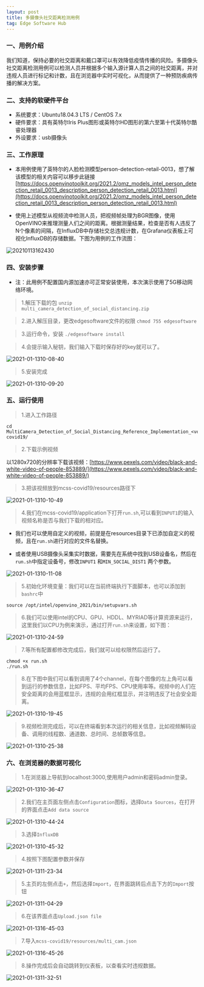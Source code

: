```yaml
---
layout: post
title: 多摄像头社交距离检测用例
tag: Edge Software Hub
---
```


### 一、用例介绍

我们知道，保持必要的社交距离和戴口罩可以有效降低疫情传播的风险。多摄像头社交距离检测用例可以检测人员并根据多个输入源计算人员之间的社交距离，并对违规人员进行标记和计数，且在浏览器中实时可视化，从而提供了一种预防疾病传播的解决方案。

### 二、支持的软硬件平台

- 系统要求：Ubuntu18.04.3 LTS / CentOS 7.x
- 硬件要求：具有英特尔Iris Plus图形或英特尔HD图形的第六至第十代英特尔酷睿处理器
- 外设要求：usb摄像头
 
### 三、工作原理

- 本用例使用了英特尔的人脸检测模型person-detection-retail-0013，想了解该模型的相关内容可以移步此链接[https://docs.openvinotoolkit.org/2021.2/omz_models_intel_person_detection_retail_0013_description_person_detection_retail_0013.html](https://docs.openvinotoolkit.org/2021.2/omz_models_intel_person_detection_retail_0013_description_person_detection_retail_0013.html)

- 使用上述模型从视频流中检测人员，把视频帧处理为BGR图像，使用OpenVINO来推理测量人们之间的距离。根据测量结果，检查是否有人违反了N个像素的间隔，在InfluxDB中存储社交总违规计数，在Grafana仪表板上可视化InfluxDB的存储数据。下图为用例的工作流图：

![20210113162430](https://cdn.jsdelivr.net/gh/luckykang/picture_bed/blogs_images/20210113162430.png)

### 四、安装步骤

- 注：此用例不配置国内源加速亦可正常安装使用，本次演示使用了5G移动网络环境。

> 1.解压下载的包 `unzip multi_camera_detection_of_social_distancing.zip`

> 2.进入解压目录，更改edgesoftware文件的权限 `chmod 755 edgesoftware`

> 3.运行命令，安装 `./edgesoftware install`

> 4.会提示输入秘钥，我们输入下载时保存好的key就可以了。

![2021-01-1310-08-40](https://cdn.jsdelivr.net/gh/luckykang/picture_bed/blogs_images/2021-01-1310-08-40.png)

> 5.安装完成

![2021-01-1310-09-20](https://cdn.jsdelivr.net/gh/luckykang/picture_bed/blogs_images/2021-01-1310-09-20.png)

### 五、运行使用

> 1.进入工作路径
> 
    cd MultiCamera_Detection_of_Social_Distancing_Reference_Implementation_<version>/MultiCamera_Detection_of_Social_Distancing/mcss-covid19/

> 2.下载示例视频

以1280x720的分辨率下载该视频：[https://www.pexels.com/video/black-and-white-video-of-people-853889/](https://www.pexels.com/video/black-and-white-video-of-people-853889/)

> 3.把该视频放到mcss-covid19/resources路径下

![2021-01-1310-10-49](https://cdn.jsdelivr.net/gh/luckykang/picture_bed/blogs_images/2021-01-1310-10-49.png)

> 4.我们在mcss-covid19/application下打开`run.sh`,可以看到`INPUT1`的输入视频名称是否与我们下载的相对应。
> 
- 我们也可以使用自定义的视频，前提是在resources目录下已添加自定义的视频，且在`run.sh`进行对应的文件名替换。

- 或者使用USB摄像头采集实时数据，需要先在系统中找到USB设备名，然后在`run.sh`中指定设备号，修改`INPUT1` 和`MIN_SOCIAL_DIST1` 两个参数。

![2021-01-1310-11-08](https://cdn.jsdelivr.net/gh/luckykang/picture_bed/blogs_images/2021-01-1310-11-08.png)

> 5.初始化环境变量：我们可以在当前终端执行下面脚本，也可以添加到`bashrc`中
> 

    source /opt/intel/openvino_2021/bin/setupvars.sh

> 6.我们可以使用intel的CPU、GPU、HDDL、MYRIAD等计算资源来运行，这里我们以CPU为例来演示，通过打开`run.sh`来设置，如下图：

![2021-01-1310-24-59](https://cdn.jsdelivr.net/gh/luckykang/picture_bed/blogs_images/2021-01-1310-24-59.png)

> 7.等所有配置都修改完成后，我们就可以给权限然后运行了。
> 

    chmod +x run.sh
    ./run.sh

> 8.在下图中我们可以看到调用了4个channel，在每个图像的左上角可以看到运行的参数信息，比如FPS、平均FPS、CPU使用率等。视频中的人们在安全距离的会用蓝框显示，违规的会用红框显示，并注明违反了社会安全距离。

![2021-01-1310-19-45](https://cdn.jsdelivr.net/gh/luckykang/picture_bed/blogs_images/2021-01-1310-19-45.png)

> 9.视频检测完成后，可以在终端看到本次运行的相关信息，比如视频解码设备、调用的线程数、通道数、总时间、总帧数等信息。

![2021-01-1310-25-38](https://cdn.jsdelivr.net/gh/luckykang/picture_bed/blogs_images/2021-01-1310-25-38.png)

### 六、在浏览器的数据可视化

> 1.在浏览器上导航到localhost:3000,使用用户admin和密码admin登录。

![2021-01-1310-36-47](https://cdn.jsdelivr.net/gh/luckykang/picture_bed/blogs_images/2021-01-1310-36-47.png)

> 2.我们在主页面左侧点击`Configuration`图标，选择`Data Sources`，在打开的界面点击`Add data source`

![2021-01-1310-44-24](https://cdn.jsdelivr.net/gh/luckykang/picture_bed/blogs_images/2021-01-1310-44-24.png)

> 3.选择`InfluxDB`

![2021-01-1310-45-32](https://cdn.jsdelivr.net/gh/luckykang/picture_bed/blogs_images/2021-01-1310-45-32.png)

> 4.按照下图配置参数并保存

![2021-01-1311-23-34](https://cdn.jsdelivr.net/gh/luckykang/picture_bed/blogs_images/2021-01-1311-23-34.png)

> 5.主页的左侧点击`+`，然后选择`Import`，在界面跳转后点击下方的`Import`按钮

![2021-01-1311-04-29](https://cdn.jsdelivr.net/gh/luckykang/picture_bed/blogs_images/2021-01-1311-04-29.png)

> 6.在该界面点击`Upload.json file`

![2021-01-1316-45-03](https://cdn.jsdelivr.net/gh/luckykang/picture_bed/blogs_images/2021-01-1316-45-03.png)



> 7.导入`mcss-covid19/resources/multi_cam.json`

![2021-01-1316-45-26](https://cdn.jsdelivr.net/gh/luckykang/picture_bed/blogs_images/2021-01-1316-45-26.png)

> 8.操作完成后会自动跳转到仪表板，以查看实时违规数据。

![2021-01-1311-32-51](https://cdn.jsdelivr.net/gh/luckykang/picture_bed/blogs_images/2021-01-1311-32-51.png)
